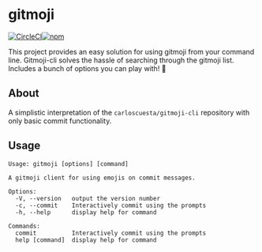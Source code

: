 # gitmoji

[![CircleCI](https://circleci.com/gh/segersniels/gitmoji/tree/master.svg?style=svg)](https://circleci.com/gh/segersniels/gitmoji/tree/master)[![npm](https://img.shields.io/npm/dm/gitmoji.svg)](https://www.npmjs.com/package/gitmoji)

This project provides an easy solution for using gitmoji from your command line. Gitmoji-cli solves the hassle of searching through the gitmoji list. Includes a bunch of options you can play with! 🎉

## About

A simplistic interpretation of the `carloscuesta/gitmoji-cli` repository with only basic commit functionality.

## Usage

```
Usage: gitmoji [options] [command]

A gitmoji client for using emojis on commit messages.

Options:
  -V, --version   output the version number
  -c, --commit    Interactively commit using the prompts
  -h, --help      display help for command

Commands:
  commit          Interactively commit using the prompts
  help [command]  display help for command
```
